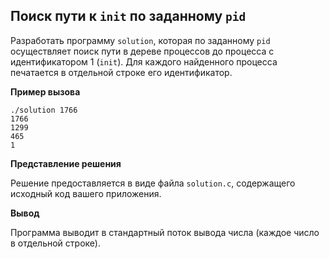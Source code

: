 ## Поиск пути к `init` по заданному `pid`
Разработать программу  `solution`, которая по заданному `pid` осуществляет поиск пути в дереве процессов до процесса с идентификатором 1 (`init`). Для каждого найденного процесса печатается в отдельной строке его идентификатор.

**Пример вызова**

```
./solution 1766
1766
1299
465
1
```

**Представление решения**

Решение предоставляется в виде файла `solution.c`, содержащего исходный код вашего приложения.

**Вывод**

Программа выводит в стандартный поток вывода числа (каждое число в отдельной строке).
